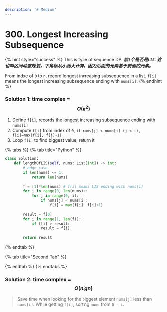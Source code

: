```yaml
---
description: '# Medium'
---
```


# 300. Longest Increasing Subsequence

{% hint style="success" %}
This is type of sequence DP. _**前`i`个是否是`LIS`. 这也叫区间动态规划，下角标从小到大计算，因为后面的元素基于前面的元素。**_

From indxe of `0` to `n`, record longest increasing subsequence in a list. `f[i]` means the longest increasing subsequence ending with `nums[i]`. 
{% endhint %}

### Solution 1: time complex = $$O(n^2)$$ 

1. Define `f[i]`, records the longest increasing subsequence ending with `nums[i]`
2. Compute `f[i]` from index of `0`, `if nums[j] < nums[i] (j < i), f[i]=max(f[i], f[j]+1)`
3. Loop `f[i]` to find biggest value, return it

{% tabs %}
{% tab title="Python" %}
```python
class Solution:
    def lengthOfLIS(self, nums: List[int]) -> int:
        # edge case
        if len(nums) <= 1:
            return len(nums)
        
        f = [1]*len(nums) # f[i] means LIS ending with nums[i]
        for i in range(0, len(nums)):
            for j in range(0, i):
                if nums[j] < nums[i]:
                    f[i] = max(f[i], f[j]+1)
        
        result = f[0]
        for i in range(1, len(f)):
            if f[i] > result:
                result = f[i]
                
        return result
```
{% endtab %}

{% tab title="Second Tab" %}

{% endtab %}
{% endtabs %}

### Solution 2: time complex = $$O(nlgn)$$ 

> Save time when looking for the biggest element `nums[j]` less than `nums[i]`. While getting `f[i]`, sorting `nums` from `0 - i`.

